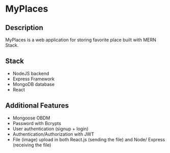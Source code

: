 # MyPlaces

## Description
MyPlaces is a web application for storing favorite place built with MERN Stack.

## Stack
- NodeJS backend
- Express Framework
- MongoDB database
- React

## Additional Features
- Mongoose OBDM
- Password with Bcrypts
- User authentication (signup + login)
- Authentication/Authorization with JWT
- File (image) upload in both React.js (sending the file) and Node/ Express (receiving the file)

